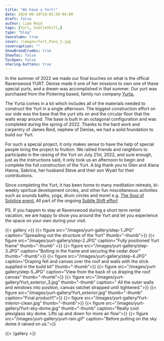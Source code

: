 ```yaml
---
title: "We have a Yurt!"
date: 2024-06-10T19:01:50-04:00
draft: false
author: Liam Reid
tags: [Yurt, SubtleShift,]
type: "blog"
twocolumn: true
cover: /images/Yurt_Pano_1.jpg
covercaption: ""
ShowBreadCrumbs: true
ShowToc: false
TocOpen: false
sharing-buttons: true
---
```

<span class="drop-cap">I</span>n the summer of 2022 we made our final touches on what is the offical Ravenswood YURT. Denise made it one of her missions to own one of these special yurts, and a dream was accomplished in that summer. Our yurt was purchased from the Pickering based, family run company [Yurta.](https://yurta.ca/)

The Yurta comes in a kit which includes all of the materials needed to construct the Yurt in a single afternoon. The biggest construction effort on our side was the base that the yurt sits on and the circular floor that the walls wrap around. The base is built in an octagonal configuration and was completed during the spring of 2022. Thanks to the hard work and carpentry of James Reid, nephew of Denise, we had a solid foundation to build our Yurt.

For such a special project, it only makes sense to have the help of special people bring the project to fruition. We rallied friends and neighbors to participate in the raising of the Yurt on July 21st, 2022, and sure enough, just as the instructions said, it only took us an afternoon to begin and complete the full construction of the Yurt. A big thank you to Glen and Alana Hanna, Sabrina, her husband Steve and their son Wyatt for their contributions.

Since completing the Yurt, it has been home to many meditation retreats, bi-weekly spiritual development circles, and other fun miscellaneous activities such as sounds baths, yoga, drum circles and more! e.g. [The Soul of Solstice event.](/blog/soul-of-solstice) All part of the ongoing [Subtle Shift effort](/blog/the-subtle-shift)

PS. If you happen to stay at Ravenswood during a short term rental vacation, we are happy to show you around the Yurt and let you experience the space on your own during your visit.

{{< gallery >}}
{{< figure src="/images/yurt-gallery/step-1.JPG" caption="Spreading out the structure of the Yurt" thumb="-thumb">}}
{{< figure src="/images/yurt-gallery/step-2.JPG" caption="Fully positioned Yurt frame" thumb="-thumb" >}}
{{< figure src="/images/yurt-gallery/step-3.JPG" caption="Bolting in the frame and securing the cedar door" thumb="-thumb">}}
{{< figure src="/images/yurt-gallery/step-4.JPG" caption="Draping felt and canvas over the roof and walls with the stick supplied in the build kit" thumb="-thumb">}}
{{< figure src="/images/yurt-gallery/step-5.JPG" caption="View from the back of us draping the roof canvas" thumb="-thumb">}}
{{< figure src="/images/yurt-gallery/Yurt_exterior_3.jpg" thumb="-thumb" caption=" All the outer walls and windows into position, canvas ratchet strapped until tightened.">}}
{{< figure src="/images/yurt-gallery/Yurt_exterior.jpg" thumb="-thumb" caption="Final product!!">}}
{{< figure src="/images/yurt-gallery/Yurt-interior-clean.jpg" thumb="-thumb">}}
{{< figure src="/images/yurt-gallery/Yurt-sky-dome.jpg" thumb="-thumb" caption="Really cool plexiglass sky dome. Lifts up and down for more air flow">}}
{{< figure src="/images/yurt-gallery/yurt-rain.gif" caption="Before putting on the sky dome it rained on us.">}}

{{< /gallery >}}

